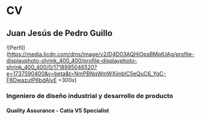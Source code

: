 # CV
## Juan Jesús de Pedro Guillo
![Perfil](https://media.licdn.com/dms/image/v2/D4D03AQHiOpsBMptUAg/profile-displayphoto-shrink_400_400/profile-displayphoto-shrink_400_400/0/1718995046520?e=1737590400&v=beta&t=NmPBNqWmWXjjnblC5eQuC6_YqC-F6DwazutP6bdAlvE =300x)
### Ingeniero de diseño industrial y desarrollo de producto
#### Quality Assurance - Catia V5 Specialist